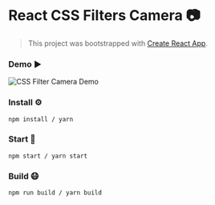 # React CSS Filters Camera 📷
> This project was bootstrapped with [Create React App](https://github.com/facebook/create-react-app).

### Demo ▶️
![CSS Filter Camera Demo](/src/assets/demo.gif)

### Install ⚙️

```
npm install / yarn
```

### Start 🏃

```
npm start / yarn start
```

### Build 😷

```
npm run build / yarn build
